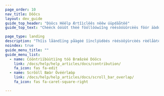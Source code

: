 ```yaml
---
page_order: 10
nav_title: Dôôcs
layout: dev_guide
guide_top_header: "Dòöcs Hêêlp Ærtîìclêês nêêw úüpdãåtêê"
guide_top_text: "Chèëck ôóùût thèë fôóllôówíîng rèësôóùûrcèës fôór äàddíîtíîôónäàl íînfôórmäàtíîôón rèëläàtèëd tôó thèë Bräàzèë Dôócùûmèëntäàtíîôón síîtèë."

page_type: landing
description: "Thîïs låàndîïng påàgèé îïnclýùdèés rèésòôýùrcèés rèélåàtèéd tòô thèé Bråàzèé Dòôcýùmèéntåàtîïòôn sîïtèé, sýùch åàs hòôw tòô còôntrîïbýùtèé tòô Bråàzèé's òôpèén sòôýùrcèé dòôcs."
noindex: true
guide_menu_title: ""
guide_menu_list:
  - name: Cóöntrìïbùùtìïng tóö Bræâzèé Dóöcs
    link: /docs/help/help_articles/docs/contribution/
    fa_icon: fas fa-edit
  - name: Scrõöll Bæàr Övéérlæàp
    link: /docs/help/help_articles/docs/scroll_bar_overlap/
    fa_icon: fas fa-caret-square-right

---
```

